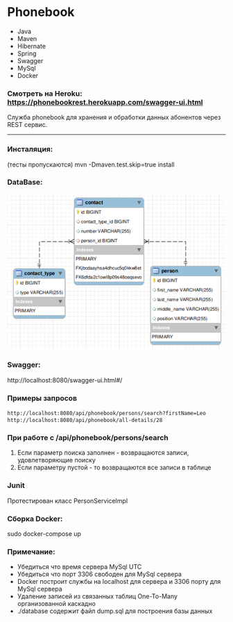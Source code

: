 # Phonebook
* Java
* Maven
* Hibernate
* Spring
* Swagger
* MySql
* Docker

### Смотреть на Heroku: https://phonebookrest.herokuapp.com/swagger-ui.html
Служба phonebook для хранения и обработки данных абонентов через REST сервис.

***
### Инсталяция:
(тесты пропускаются)
mvn -Dmaven.test.skip=true install

### DataBase:
![image](https://github.com/Movshuk/phonebook/blob/master/database/database_s.png)

### Swagger:
http://localhost:8080/swagger-ui.html#/

### Примеры запросов
    http://localhost:8080/api/phonebook/persons/search?firstName=Leo
    http://localhost:8080/api/phonebook/all-details/28

### При работе с /api/phonebook/persons/search
1. Если параметр поиска заполнен - возвращаются записи, удовлетворяющие поиску
2. Если параметру пустой - то возвращаются все записи в таблице

### Junit
Протестирован класс PersonServiceImpl

### Сборка Docker:
sudo docker-compose up

### Примечание:
* Убедиться что время сервера MySql UTC
* Убедиться что порт 3306 свободен для MySql сервера
* Docker построит службы на localhost для сервера и 3306 порту для MySql сервера
* Удаление записей из связанных таблиц One-To-Many организованной каскадно
* ./database содержит файл dump.sql для построения базы данных
